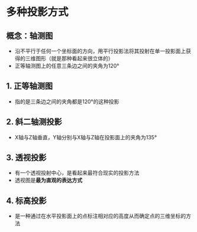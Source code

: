 # 多种投影方式

## 概念：轴测图
- 沿不平行于任何一个坐标面的方向，用平行投影法将其投射在单一投影面上获得的三维图形（就是那种看起来很立体的）
- 正等轴测图上的任意三条边之间的夹角为120°

## 1. 正等轴测图
- 指的是三条边之间的夹角都是120°的这种投影

## 2. 斜二轴测投影
- X轴与Z轴垂直，Y轴分别与X轴与Z轴在投影面上的夹角为135°

## 3. 透视投影
- 有一个透视投射中心，是看起来最符合现实的投影方法
- 透视图是**最为直观的表达方式**

## 4. 标高投影
- 是一种通过在水平投影面上的点标注相对应的高度从而确定点的三维坐标的方法
